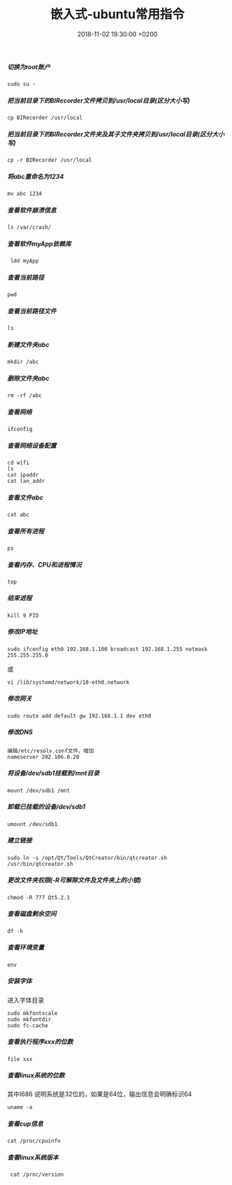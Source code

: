 ﻿---
layout: post
title:  "嵌入式-ubuntu常用指令"
date:   2018-11-02 19:30:00 +0200
categories: 嵌入式
---

##### 切换为root账户
```
sudo su -
```
##### 把当前目录下的BIRecorder文件拷贝到/usr/local目录(区分大小写)
```
cp BIRecorder /usr/local
```

##### 把当前目录下的BIRecorder文件夹及其子文件夹拷贝到/usr/local目录(区分大小写)
```
cp -r BIRecorder /usr/local
```
##### 将abc重命名为1234
```
mv abc 1234
```

##### 查看软件崩溃信息  
```
ls /var/crash/
```

##### 查看软件myApp依赖库  
```
 ldd myApp
```

##### 查看当前路径  
```
pwd
```
##### 查看当前路径文件  
```
ls  
```
##### 新建文件夹abc  
```
mkdir /abc
```

##### 删除文件夹abc
```
rm -rf /abc
```

##### 查看网络  
```
ifconfig  
```

##### 查看网络设备配置  
```
cd wifi
ls
cat ipaddr
cat lan_addr
```

##### 查看文件abc
```
cat abc
```

##### 查看所有进程
```
ps
```  

##### 查看内存、CPU和进程情况
```
top
```  

##### 结束进程
```
kill 9 PID
```

##### 修改IP地址
```
sudo ifconfig eth0 192.168.1.100 broadcast 192.168.1.255 netmask 255.255.255.0
```
或
```
vi /lib/systemd/network/10-eth0.network
```

##### 修改网关
```
sudo route add default gw 192.168.1.1 dev eth0
```

##### 修改DNS
```
编辑/etc/resolv.conf文件，增加
nameserver 202.106.0.20
```
##### 将设备/dev/sdb1挂载到/mnt目录
```
mount /dev/sdb1 /mnt
```
##### 卸载已挂载的设备/dev/sdb1
```
umount /dev/sdb1
```
##### 建立链接
```
sudo ln ‐s /opt/Qt/Tools/QtCreator/bin/qtcreator.sh /usr/bin/qtcreator.sh
```
##### 更改文件夹权限(-R可解除文件及文件夹上的小锁)  
```
chmod -R 777 Qt5.2.1
```
##### 查看磁盘剩余空间    
```
df -h
```
##### 查看环境变量    
```
env
```
##### 安装字体
进入字体目录    
```
sudo mkfontscale
sudo mkfontdir
sudo fc-cache
```
##### 查看执行程序xxx的位数
```
file xxx
```
##### 查看linux系统的位数   
其中I686 说明系统是32位的，如果是64位，输出信息会明确标识64
```
uname -a
```
##### 查看cup信息
```
cat /proc/cpuinfo
```
##### 查看linux系统版本
```
 cat /proc/version
```
